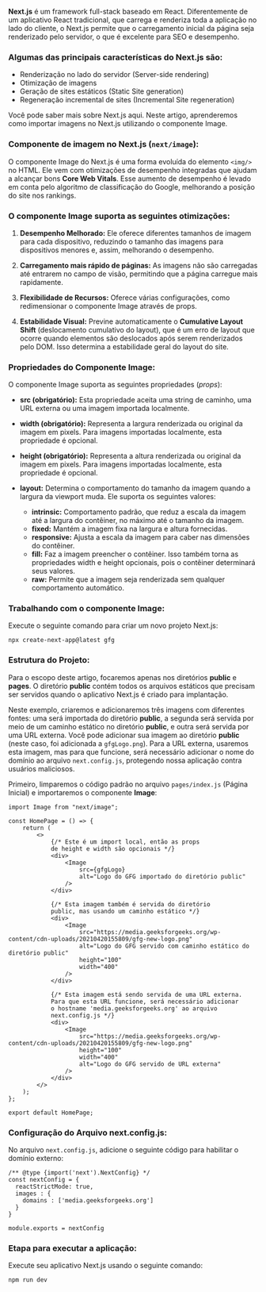 


**Next.js** é um framework full-stack baseado em React. Diferentemente de um aplicativo React tradicional, que carrega e renderiza toda a aplicação no lado do cliente, o Next.js permite que o carregamento inicial da página seja renderizado pelo servidor, o que é excelente para SEO e desempenho.

### **Algumas das principais características do Next.js são:**

- Renderização no lado do servidor (Server-side rendering)
- Otimização de imagens
- Geração de sites estáticos (Static Site generation)
- Regeneração incremental de sites (Incremental Site regeneration)

Você pode saber mais sobre Next.js aqui. Neste artigo, aprenderemos como importar imagens no Next.js utilizando o componente Image.

### **Componente de imagem no Next.js (**`next/image`**):**

O componente Image do Next.js é uma forma evoluída do elemento `<img/>` no HTML. Ele vem com otimizações de desempenho integradas que ajudam a alcançar bons **Core Web Vitals**. Esse aumento de desempenho é levado em conta pelo algoritmo de classificação do Google, melhorando a posição do site nos rankings.

### **O componente Image suporta as seguintes otimizações:**

1. **Desempenho Melhorado:** Ele oferece diferentes tamanhos de imagem para cada dispositivo, reduzindo o tamanho das imagens para dispositivos menores e, assim, melhorando o desempenho.

2. **Carregamento mais rápido de páginas:** As imagens não são carregadas até entrarem no campo de visão, permitindo que a página carregue mais rapidamente.

3. **Flexibilidade de Recursos:** Oferece várias configurações, como redimensionar o componente Image através de props.

4. **Estabilidade Visual:** Previne automaticamente o **Cumulative Layout Shift** (deslocamento cumulativo do layout), que é um erro de layout que ocorre quando elementos são deslocados após serem renderizados pelo DOM. Isso determina a estabilidade geral do layout do site.


### **Propriedades do Componente Image:**

O componente Image suporta as seguintes propriedades (_props_):

- **src (obrigatório):** Esta propriedade aceita uma string de caminho, uma URL externa ou uma imagem importada localmente.

- **width (obrigatório):** Representa a largura renderizada ou original da imagem em pixels. Para imagens importadas localmente, esta propriedade é opcional.

- **height (obrigatório):** Representa a altura renderizada ou original da imagem em pixels. Para imagens importadas localmente, esta propriedade é opcional.

- **layout:** Determina o comportamento do tamanho da imagem quando a largura da viewport muda. Ele suporta os seguintes valores:

    - **intrinsic:** Comportamento padrão, que reduz a escala da imagem até a largura do contêiner, no máximo até o tamanho da imagem.
    - **fixed:** Mantém a imagem fixa na largura e altura fornecidas.
    - **responsive:** Ajusta a escala da imagem para caber nas dimensões do contêiner.
    - **fill:** Faz a imagem preencher o contêiner. Isso também torna as propriedades width e height opcionais, pois o contêiner determinará seus valores.
    - **raw:** Permite que a imagem seja renderizada sem qualquer comportamento automático.

### **Trabalhando com o componente Image:**

Execute o seguinte comando para criar um novo projeto Next.js:

```
npx create-next-app@latest gfg
```

### **Estrutura do Projeto:**

Para o escopo deste artigo, focaremos apenas nos diretórios **public** e **pages**. O diretório **public** contém todos os arquivos estáticos que precisam ser servidos quando o aplicativo Next.js é criado para implantação.

Neste exemplo, criaremos e adicionaremos três imagens com diferentes fontes: uma será importada do diretório **public**, a segunda será servida por meio de um caminho estático no diretório **public**, e outra será servida por uma URL externa. Você pode adicionar sua imagem ao diretório **public** (neste caso, foi adicionada a `gfgLogo.png`). Para a URL externa, usaremos esta imagem, mas para que funcione, será necessário adicionar o nome do domínio ao arquivo `next.config.js`, protegendo nossa aplicação contra usuários maliciosos.

Primeiro, limparemos o código padrão no arquivo `pages/index.js` (Página Inicial) e importaremos o componente **Image**:

```
import Image from "next/image"; 
  
const HomePage = () => { 
    return ( 
        <> 
            {/* Este é um import local, então as props 
            de height e width são opcionais */} 
            <div> 
                <Image 
                    src={gfgLogo}  
                    alt="Logo do GFG importado do diretório public" 
                /> 
            </div> 
  
            {/* Esta imagem também é servida do diretório 
            public, mas usando um caminho estático */} 
            <div> 
                <Image 
                    src="https://media.geeksforgeeks.org/wp-content/cdn-uploads/20210420155809/gfg-new-logo.png"
                    alt="Logo do GFG servido com caminho estático do diretório public"
                    height="100"
                    width="400"
                /> 
            </div> 
  
            {/* Esta imagem está sendo servida de uma URL externa. 
            Para que esta URL funcione, será necessário adicionar 
            o hostname 'media.geeksforgeeks.org' ao arquivo 
            next.config.js */} 
            <div> 
                <Image 
                    src="https://media.geeksforgeeks.org/wp-content/cdn-uploads/20210420155809/gfg-new-logo.png"
                    height="100"
                    width="400"
                    alt="Logo do GFG servido de URL externa"
                /> 
            </div> 
        </> 
    ); 
}; 
  
export default HomePage;
```

### **Configuração do Arquivo next.config.js:**

No arquivo `next.config.js`, adicione o seguinte código para habilitar o domínio externo:

```
/** @type {import('next').NextConfig} */
const nextConfig = { 
  reactStrictMode: true, 
  images : { 
    domains : ['media.geeksforgeeks.org'] 
  } 
} 
  
module.exports = nextConfig
```

### **Etapa para executar a aplicação:**

Execute seu aplicativo Next.js usando o seguinte comando:
```
npm run dev
```


